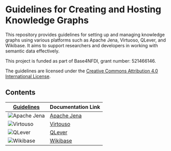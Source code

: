 # Guidelines for Creating and Hosting Knowledge Graphs

This repository provides guidelines for setting up and managing knowledge graphs using various platforms such as Apache Jena, Virtuoso, QLever, and Wikibase. It aims to support researchers and developers in working with semantic data effectively.

This project is funded as part of Base4NFDI, grant number: 521466146.

The guidelines are licensed under the [Creative Commons Attribution 4.0 International License](LICENSE.md).

## Contents

| [Guidelines](https://kgi4nfdi.github.io/Guidelines/) | Documentation Link |
|----------|----------|
| ![Apache Jena](/Guidelines/src/assets/images/apache_jena.png)   | [Apache Jena](https://kgi4nfdi.github.io/Guidelines/guide/apachejena/)    |
| ![Virtouso](/Guidelines/src/assets/images/virtuoso.png)   | [Virtouso](https://kgi4nfdi.github.io/Guidelines/guide/virtuoso/)    |
| ![QLever](/Guidelines/src/assets/images/QLever.png)   | [QLever](https://kgi4nfdi.github.io/Guidelines/guide/qlever/)    |
| ![Wikibase](/Guidelines/src/assets/images/wikibase.png)   | [Wikibase](https://gitlab.com/nfdi4culture/wikibase4research/wikibase4research)    |
